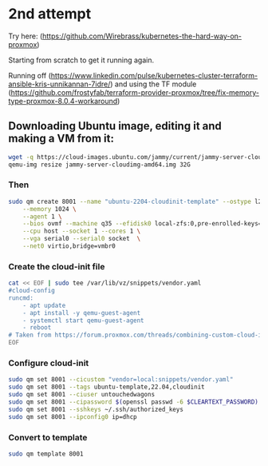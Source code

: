 # 2nd attempt

Try here: (https://github.com/Wirebrass/kubernetes-the-hard-way-on-proxmox)

Starting from scratch to get it running again.

Running off (https://www.linkedin.com/pulse/kubernetes-cluster-terraform-ansible-kris-unnikannan-7idre/) and using the TF module (https://github.com/frostyfab/terraform-provider-proxmox/tree/fix-memory-type-proxmox-8.0.4-workaround)


## Downloading Ubuntu image, editing it and making a VM from it:


```bash
wget -q https://cloud-images.ubuntu.com/jammy/current/jammy-server-cloudimg-amd64.img
qemu-img resize jammy-server-cloudimg-amd64.img 32G
```

### Then

```bash
sudo qm create 8001 --name "ubuntu-2204-cloudinit-template" --ostype l26 \
    --memory 1024 \
    --agent 1 \
    --bios ovmf --machine q35 --efidisk0 local-zfs:0,pre-enrolled-keys=0 \
    --cpu host --socket 1 --cores 1 \
    --vga serial0 --serial0 socket  \
    --net0 virtio,bridge=vmbr0
```

### Create the cloud-init file

```bash
cat << EOF | sudo tee /var/lib/vz/snippets/vendor.yaml
#cloud-config
runcmd:
    - apt update
    - apt install -y qemu-guest-agent
    - systemctl start qemu-guest-agent
    - reboot
# Taken from https://forum.proxmox.com/threads/combining-custom-cloud-init-with-auto-generated.59008/page-3#post-428772
EOF
```

### Configure cloud-init

```bash
sudo qm set 8001 --cicustom "vendor=local:snippets/vendor.yaml"
sudo qm set 8001 --tags ubuntu-template,22.04,cloudinit
sudo qm set 8001 --ciuser untouchedwagons
sudo qm set 8001 --cipassword $(openssl passwd -6 $CLEARTEXT_PASSWORD)
sudo qm set 8001 --sshkeys ~/.ssh/authorized_keys
sudo qm set 8001 --ipconfig0 ip=dhcp
```

### Convert to template

```bash
sudo qm template 8001
```

